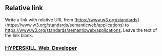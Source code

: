 ## Relative link

Write a link with relative URL from [https://www.w3.org/standards](https://www.w3.org/standards/semanticweb/applications) to https://www.w3.org/standards/semanticweb/applications. Leave the text of the link blank.

### [HYPERSKILL_Web_Developer](https://github.com/kakanew/HYPERSKILL_Web_Developer)

